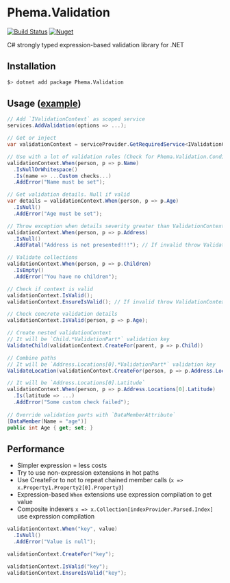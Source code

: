 # Phema.Validation

[![Build Status](https://cloud.drone.io/api/badges/phema-team/Phema.Validation/status.svg)](https://cloud.drone.io/phema-team/Phema.Validation)
[![Nuget](https://img.shields.io/nuget/v/Phema.Validation.svg)](https://www.nuget.org/packages/Phema.Validation)

C# strongly typed expression-based validation library for .NET

## Installation

```bash
$> dotnet add package Phema.Validation
```

## Usage ([example](https://github.com/phema-team/Phema.Validation/blob/master/examples/Phema.Validation.Example/Orders/ExampleOrdersController.cs))

```csharp
// Add `IValidationContext` as scoped service
services.AddValidation(options => ...);

// Get or inject
var validationContext = serviceProvider.GetRequiredService<IValidationContext>();

// Use with a lot of validation rules (Check for Phema.Validation.Conditions namespace)
validationContext.When(person, p => p.Name)
  .IsNullOrWhitespace()
  .Is(name => ...Custom checks...)
  .AddError("Name must be set");

// Get validation details. Null if valid
var details = validationContext.When(person, p => p.Age)
  .IsNull()
  .AddError("Age must be set");

// Throw exception when details severity greater than ValidationContext.ValidationSeverity
validationContext.When(person, p => p.Address)
  .IsNull()
  .AddFatal("Address is not presented!!!"); // If invalid throw ValidationConditionException

// Validate collections
validationContext.When(person, p => p.Children)
  .IsEmpty()
  .AddError("You have no children");

// Check if context is valid
validationContext.IsValid();
validationContext.EnsureIsValid(); // If invalid throw ValidationContextException

// Check concrete validation details
validationContext.IsValid(person, p => p.Age);

// Create nested validationContext
// It will be `Child.*ValidationPart*` validation key
ValidateChild(validationContext.CreateFor(parent, p => p.Child))

// Combine paths
// It will be `Address.Locations[0].*ValidationPart*` validation key
ValidateLocation(validationContext.CreateFor(person, p => p.Address.Locations[0]))

// It will be `Address.Locations[0].Latitude`
validationContext.When(person, p => p.Address.Locations[0].Latitude)
  .Is(latitude => ...)
  .AddError("Some custom check failed");
  
// Override validation parts with `DataMemberAttribute`
[DataMember(Name = "age")]
public int Age { get; set; }
```

## Performance

- Simpler expression = less costs
- Try to use non-expression extensions in hot paths
- Use CreateFor to not to repeat chained member calls (`x => x.Property1.Property2[0].Property3`)
- Expression-based `When` extensions use expression compilation to get value
- Composite indexers `x => x.Collection[indexProvider.Parsed.Index]` use expression compilation

```csharp
validationContext.When("key", value)
  .IsNull()
  .AddError("Value is null");

validationContext.CreateFor("key");

validationContext.IsValid("key");
validationContext.EnsureIsValid("key");
```
